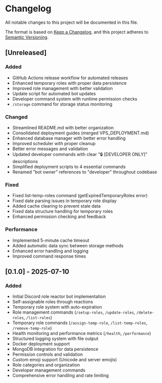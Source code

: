 # Changelog

All notable changes to this project will be documented in this file.

The format is based on [Keep a Changelog](https://keepachangelog.com/en/1.0.0/),
and this project adheres to [Semantic Versioning](https://semver.org/spec/v2.0.0.html).

## [Unreleased]

### Added

- GitHub Actions release workflow for automated releases
- Enhanced temporary roles with proper data persistence
- Improved role management with better validation
- Update script for automated bot updates
- Developer command system with runtime permission checks
- `/storage` command for storage status monitoring

### Changed

- Streamlined README.md with better organization
- Consolidated deployment guides (merged VPS_DEPLOYMENT.md)
- Enhanced database manager with better error handling
- Improved scheduler with proper cleanup
- Better error messages and validation
- Updated developer commands with clear "🔒 [DEVELOPER ONLY]" descriptions
- Simplified deployment scripts to 4 essential commands
- Renamed "bot owner" references to "developer" throughout codebase

### Fixed

- Fixed list-temp-roles command (getExpiredTemporaryRoles error)
- Fixed date parsing issues in temporary role display
- Added cache clearing to prevent stale data
- Fixed data structure handling for temporary roles
- Enhanced permission checking and feedback

### Performance

- Implemented 5-minute cache timeout
- Added automatic data sync between storage methods
- Enhanced error handling and logging
- Improved command response times

## [0.1.0] - 2025-07-10

### Added

- Initial Discord role reactor bot implementation
- Self-assignable roles through reactions
- Temporary role system with auto-expiration
- Role management commands (`/setup-roles`, `/update-roles`, `/delete-roles`, `/list-roles`)
- Temporary role commands (`/assign-temp-role`, `/list-temp-roles`, `/remove-temp-role`)
- Health monitoring and performance metrics (`/health`, `/performance`)
- Structured logging system with file output
- Docker deployment support
- MongoDB integration for data persistence
- Permission controls and validation
- Custom emoji support (Unicode and server emojis)
- Role categories and organization
- Developer management commands
- Comprehensive error handling and rate limiting
